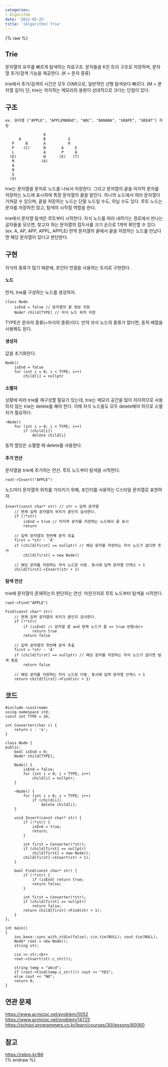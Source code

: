 ```yaml
---
categories:
- Algorithm
date: '2022-05-25'
title: '[Algorithm] Trie'
---
```


{% raw %}
## Trie
문자열의 유무를 빠르게 탐색하는 자료구조. 문자들을 K진 트리 구조로 저장하며, 문자열 추가/검색 기능을 제공한다. (K = 문자 종류)

trie에서 추가/검색의 시간은 모두 O(M)으로, 일반적인 선형 탐색보다 빠르다. (M = 문자열 길이) 단, trie는 차지하는 메모리의 용량이 상대적으로 크다는 단점이 있다.

## 구조
```
ex. 문자열 ["APPLE", "APPLEMANGO", "ABC", "BANANA", "GRAPE", "GREAT"] 저장

                 0
      A          B          G
   P     B       A          R
   P    (C)      N       A     E
   L             A       P     A
  (E)            N      (E)   (T)
   M            (A)
   A
   N 
   G
  (O)
```
trie는 문자열을 문자로 노드를 나눠서 저장한다. 그리고 문자열의 끝을 마지막 문자를 저장하는 노드에 표시하여 특정 문자열의 끝을 알린다. 하나의 노드에서 여러 문자열이 거쳐갈 수 있으며, 끝을 저장하는 노드는 단말 노드일 수도, 아닐 수도 있다. 루트 노드는 문자를 저장하진 않고, 탐색의 시작점 역할을 한다.

trie에서 문자열 탐색은 루트부터 시작한다. 자식 노드를 따라 내려가는 경로에서 만나는 글자들을 모으면, 찾고자 하는 문자열의 접두사를 크기 순으로 1개씩 확인할 수 있다. (ex. A, AP, APP, APPL, APPLE) 만약 문자열의 끝에서 끝을 저장하는 노드를 만났다면 해당 문자열이 있다고 판단한다.

## 구현
자식의 종류가 많기 때문에, 포인터 연결을 사용하는 트리로 구현한다.

#### 노드
먼저, trie를 구성하는 노드를 생성하자.
```
class Node
	isEnd = false // 문자열의 끝 정보 저장
	Node* child[TYPE] // 자식 노드 위치 저장
```
TYPE은 문자의 종류(=자식의 종류)이다. 만약 자식 노드의 종류가 많다면, 동적 배열을 사용해도 된다.

#### 생성자
값을 초기화한다.
```
Node()
	isEnd = false
	for (int i = 0; i < TYPE; i++)
		child[i] = nullptr
```

#### 소멸자
상황에 따라 trie를 재구성할 필요가 있는데, trie는 메모리 공간을 많이 차지하므로 사용하지 않는 trie는 delete를 해야 한다. 이때 자식 노드들도 모두 delete해야 하므로 소멸자가 필요하다.
```
~Node()
	for (int i = 0; i < TYPE; i++)
		if (child[i])
			delete child[i]
```
동적 할당은 소멸할 때 delete를 사용한다.

#### 추가 연산
문자열을 trie에 추가하는 연산. 루트 노드부터 탐색을 시작한다.
```
root->Insert("APPLE")
```

노드마다 문자열의 위치를 가리키기 위해, 포인터를 사용하는 C스타일 문자열로 표현하자.
```
Insert(const char* str) // str = 입력 문자열
	// 현재 입력 문자열의 위치가 끝인지 검사한다.
	if (!*str)
		isEnd = true // 마지막 문자를 저장하는 노드에서 끝 표시
		return

	// 입력 문자열의 첫번째 문자 추출
	first = *str - 'A'
	if (child[first] == nullptr) // 해당 문자를 저장하는 자식 노드가 없다면 추가
		child[first] = new Node()

	// 해당 문자를 저장하는 자식 노드로 이동. 동시에 입력 문자열 인덱스 + 1
	child[first]->Insert(str + 1)
```

#### 탐색 연산
trie에 문자열이 존재하는지 판단하는 연산. 마찬가지로 루트 노드부터 탐색을 시작한다.
```
root->Find("APPLE")
```

```
Find(const char* str)
	// 현재 입력 문자열의 위치가 끝인지 검사한다.
	if (!*str)
		if (isEnd) // 문자열 끝 and 현재 노드가 끝 => true 반환<br>
			return true
		return false

	// 입력 문자열의 첫번째 문자 추출
	first = *str - 'A'
	if (child[first] == nullptr) // 해당 문자를 저장하는 자식 노드가 없다면 탐색 종료
		return false
	
	// 해당 문자를 저장하는 자식 노드로 이동. 동시에 입력 문자열 인덱스 + 1
	return child[first]->Find(str + 1)
```

## 코드
```
#include <iostream>
using namespace std;
const int TYPE = 26;

int Converter(char c) {
	return c - 'a';
}

class Node {
public:
	bool isEnd = 0;
	Node* child[TYPE];

	Node() {
		isEnd = false;
		for (int i = 0; i < TYPE; i++)
			child[i] = nullptr;
	}

	~Node() {
		for (int i = 0; i < TYPE; i++)
			if (child[i])
				delete child[i];
	}

	void Insert(const char* str) {
		if (!*str) {
			isEnd = true;
			return;
		}

		int first = Converter(*str);
		if (child[first] == nullptr)
			child[first] = new Node();
		child[first]->Insert(str + 1);
	}

	bool Find(const char* str) {
		if (!*str) {
			if (isEnd) return true;
			return false;
		}

		int first = Converter(*str);
		if (child[first] == nullptr)
			return false;
		return child[first]->Find(str + 1);
	}
};

int main()
{
	ios_base::sync_with_stdio(false); cin.tie(NULL); cout.tie(NULL);
	Node* root = new Node();
	string str;

	cin >> str;<br>
	root->Insert(str.c_str());

	string temp = "abcd";
	if (root->Find(temp.c_str())) cout << "YES";
	else cout << "NO";
	return 0;
}
```

## 연관 문제
https://www.acmicpc.net/problem/5052<br>
https://www.acmicpc.net/problem/14725<br>
https://school.programmers.co.kr/learn/courses/30/lessons/60060<br>

## 참고
https://rebro.kr/86<br>
{% endraw %}